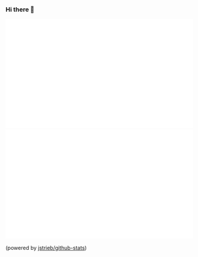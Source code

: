 ### Hi there 👋

![Github Stats - Overview][gh-stats-overview] ![Github Stats - Languages][gh-stats-languages]

(powered by [jstrieb/github-stats][gh-stats])

<!--
**theCalcaholic/theCalcaholic** is a ✨ _special_ ✨ repository because its `README.md` (this file) appears on your GitHub profile.

Here are some ideas to get you started:

- 🔭 I’m currently working on ...
- 🌱 I’m currently learning ...
- 👯 I’m looking to collaborate on ...
- 🤔 I’m looking for help with ...
- 💬 Ask me about ...
- 📫 How to reach me: ...
- 😄 Pronouns: ...
- ⚡ Fun fact: ...
-->

[gh-stats-languages]: https://raw.githubusercontent.com/theCalcaholic/github-stats/master/generated/languages.svg
[gh-stats-overview]: https://raw.githubusercontent.com/theCalcaholic/github-stats/master/generated/overview.svg
[gh-stats]: https://github.com/jstrieb/github-stats
